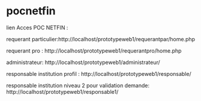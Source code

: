 # pocnetfin

lien Acces POC NETFIN :

requerant particulier:http://localhost/prototypeweb1/requerantpar/home.php

requerant pro : http://localhost/prototypeweb1/requerantpro/home.php

administrateur: http://localhost/prototypeweb1/administrateur/

responsable institution profil : http://localhost/prototypeweb1/responsable/

responsable institution niveau 2  pour validation demande: http://localhost/prototypeweb1/responsable1/
